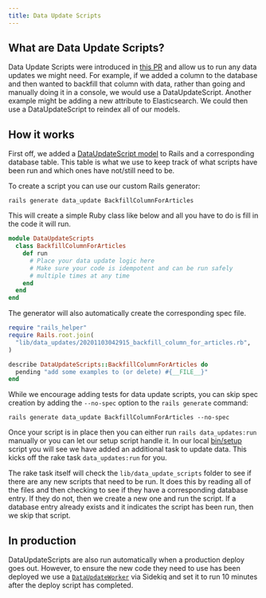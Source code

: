 ```yaml
---
title: Data Update Scripts
---
```


## What are Data Update Scripts?

Data Update Scripts were introduced in
[this PR](https://github.com/forem/forem/pull/6025) and allow us to run any data
updates we might need. For example, if we added a column to the database and
then wanted to backfill that column with data, rather than going and manually
doing it in a console, we would use a DataUpdateScript. Another example might be
adding a new attribute to Elasticsearch. We could then use a DataUpdateScript to
reindex all of our models.

## How it works

First off, we added a
[DataUpdateScript model](https://github.com/forem/forem/blob/master/app/models/data_update_script.rb)
to Rails and a corresponding database table. This table is what we use to keep
track of what scripts have been run and which ones have not/still need to be.

To create a script you can use our custom Rails generator:

```
rails generate data_update BackfillColumnForArticles
```

This will create a simple Ruby class like below and all you have to do is fill
in the code it will run.

```ruby
module DataUpdateScripts
  class BackfillColumnForArticles
    def run
      # Place your data update logic here
      # Make sure your code is idempotent and can be run safely
      # multiple times at any time
    end
  end
end
```

The generator will also automatically create the corresponding spec file.

```ruby
require "rails_helper"
require Rails.root.join(
  "lib/data_updates/20201103042915_backfill_column_for_articles.rb",
)

describe DataUpdateScripts::BackfillColumnForArticles do
  pending "add some examples to (or delete) #{__FILE__}"
end
```

While we encourage adding tests for data update scripts, you can skip spec
creation by adding the `--no-spec` option to the `rails generate` command:

```
rails generate data_update BackfillColumnForArticles --no-spec
```

Once your script is in place then you can either run `rails data_updates:run`
manually or you can let our setup script handle it. In our local
[bin/setup](https://github.com/forem/forem/blob/main/bin/setup) script you will
see we have added an additional task to update data. This kicks off the rake
task `data_updates:run` for you.

The rake task itself will check the `lib/data_update_scripts` folder to see if
there are any new scripts that need to be run. It does this by reading all of
the files and then checking to see if they have a corresponding database entry.
If they do not, then we create a new one and run the script. If a database entry
already exists and it indicates the script has been run, then we skip that
script.

## In production

DataUpdateScripts are also run automatically when a production deploy goes out.
However, to ensure the new code they need to use has been deployed we use a
[`DataUpdateWorker`](https://github.com/forem/forem/blob/main/app/workers/data_update_worker.rb)
via Sidekiq and set it to run 10 minutes after the deploy script has completed.
